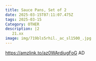 ```yaml
---
title: Sauce Pans, Set of 2
date: 2025-03-15T07:11:07.475Z
tags: 2025-03-15
Category: OTHER
description: |2
   21.xx 
image: img/719bls5rhil._ac_sl1500_.jpg
---
```

https://amzlink.to/az0WArdiugFoG
AD